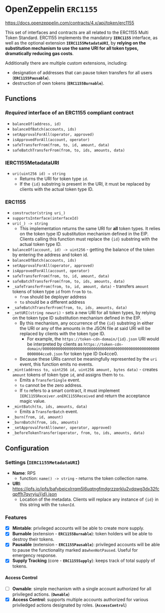 # OpenZeppelin `ERC1155`

<https://docs.openzeppelin.com/contracts/4.x/api/token/erc1155>

This set of interfaces and contracts are all related to the ERC1155 Multi Token Standard. ERC1155 implements the mandatory **`IERC1155`** interface, as well as the optional extension **`IERC1155MetadataURI`**, by **relying on the substitution mechanism to use the same URI for all token types, dramatically reducing gas costs**.

Additionally there are multiple custom extensions, including:

- designation of addresses that can pause token transfers for all users (**`ERC1155Pausable`**).
- destruction of own tokens (**`ERC1155Burnable`**).

## Functions

### *Required* interface of an ERC1155 compliant contract

- `balanceOf(address, id)`
- `balanceOfBatch(accounts, ids)`
- `setApprovalForAll(operator, approved)`
- `isApprovedForAll(account, operator)`
- `safeTransferFrom(from, to, id, amount, data)`
- `safeBatchTransferFrom(from, to, ids, amounts, data)`

### IERC1155MetadataURI

- `uri(uint256 id) → string`
  - Returns the URI for token type `id`.
  - If the `{id}` substring is present in the URI, it must be replaced by clients with the actual token type ID.

### ERC1155

- `constructor(string uri_)`
- `supportsInterface(interfaceId)`
- `uri(_) -> string`
  - This implementation returns the same URI for **all** token types. It relies on the token type ID substitution mechanism defined in the EIP. Clients calling this function must replace the `{id}` substring with the actual token type ID.
- `balanceOf(account, id) -> uint256` - getting the balance of the token by entering the address and token id.
- `balanceOfBatch(accounts, ids)`
- `setApprovalForAll(operator, approved)`
- `isApprovedForAll(account, operator)`
- `safeTransferFrom(from, to, id, amount, data)`
- `safeBatchTransferFrom(from, to, ids, amounts, data)`
- `_safeTransferFrom(from, to, id, amount, data)` - transfers `amount` tokens of token type `id` from `from` to `to`.
  - `from` should be deployer address
  - `to` should be a different address
- `_safeBatchTransferFrom(from, to, ids, amounts, data)`
- `_setURI(string newuri)` - sets a new URI for all token types, by relying on the token type ID substitution mechanism defined in the EIP.
  - By this mechanism, any occurrence of the `{id}` substring in either the URI or any of the amounts in the JSON file at said URI will be replaced by clients with the token type ID.
    - For example, the `https://token-cdn-domain/{id}.json` URI would be interpreted by clients as `https://token-cdn-domain/000000000000000000000000000000000000000000000000000000000004cce0.json` for token type ID 0x4cce0.
  - Because these URIs cannot be meaningfully represented by the `uri` event, this function emits no events.
- `_mint(address to, uint256 id, uint256 amount, bytes data)` - creates `amount` tokens of token type `id`, and assigns them to `to`.
  - Emits a `TransferSingle` event.
  - `to` cannot be the zero address.
  - If `to` refers to a smart contract, it must implement `IERC1155Receiver.onERC1155Received` and return the acceptance magic value.
- `_mintBatch(to, ids, amounts, data)`
  - Emits a `TransferBatch` event.
- `_burn(from, id, amount)`
- `_burnBatch(from, ids, amounts)`
- `_setApprovalForAll(owner, operator, approved)`
- `_beforeTokenTransfer(operator, from, to, ids, amounts, data)`

## Configuration

### Settings (`IERC1155MetadataURI`)

- **Name**: RPS
  - function: `name() -> string` - returns the token collection name.
- **URI**: <https://ipfs.io/ipfs/bafybeicxlrrqm5l6uqtngfmdgrzzqrklu2vdqwg3dx32fcqpffh7qyryju/{id}.json>
  - Location of the metadata. Clients will replace any instance of `{id}` in this string with the `tokenId`.

### Features

- [x] **Mintable**: privileged accounts will be able to create more supply.
- [x] **Burnable** (extension - **`ERC1155Burnable`**): token holders will be able to destroy their tokens.
- [x] **Pausable** (extension - **`ERC1155Pausable`**): privileged accounts will be able to pause the functionality marked as`whenNotPaused`. Useful for emergency response.
- [x] **Supply Tracking** (core - **`ERC1155Supply`**): keeps track of total supply of tokens.

#### Access Control

- [ ] **Ownable**: simple mechanism with a single account authorized for all privileged actions. (**`Ownable`**)
- [x] **Access Control**: supports multiple accounts authorized for various priviledged actions designated by roles. (**`AccessControl`**)
